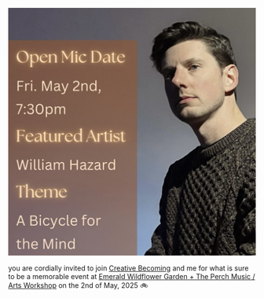 ![creative becoming](pics/250419.png)

you are cordially invited to join [Creative Becoming](https://www.creativebecoming.community/) and me for what is sure to be a memorable event at [Emerald Wildflower Garden + The Perch Music / Arts Workshop](https://www.emeraldwildflowergarden.org/the-perch-music-arts-studio) on the 2nd of May, 2025 🚲 
